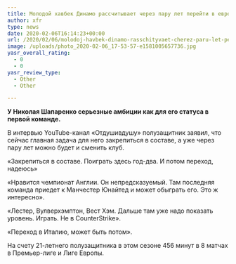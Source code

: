 ```yaml
---
title: Молодой хавбек Динамо рассчитывает через пару лет перейти в европейский клуб
author: xfr
type: news
date: 2020-02-06T16:14:23+00:00
url: /2020/02/06/molodoj-havbek-dinamo-rasschityvaet-cherez-paru-let-perejti-v-evropejskij-klub/
image: /uploads/photo_2020-02-06_17-53-57-e1581005657736.jpg
yasr_overall_rating:
  - 0
  - 0
yasr_review_type:
  - Other
  - Other

---
```

**У Николая Шапаренко серьезные амбиции как для его статуса в первой команде.**

В интервью YouTube-канал «Отдушивдушу» полузащитник заявил, что сейчас главная задача для него закрепиться в составе, а уже через пару лет можно будет и сменить клуб.

«Закрепиться в составе. Поиграть здесь год-два. И потом переход, надеюсь»

«Нравится чемпионат Англии. Он непредсказуемый. Там последняя команда приедет к Манчестер Юнайтед и может обыграть его. Это ж интересно».

«Лестер, Вулверхэмптон, Вест Хэм. Дальше там уже надо показать уровень. Играть. Не в CounterStrike».

«Переход в Италию, может быть потом».

На счету 21-летнего полузащитника в этом сезоне 456 минут в 8 матчах в Премьер-лиге и Лиге Европы.